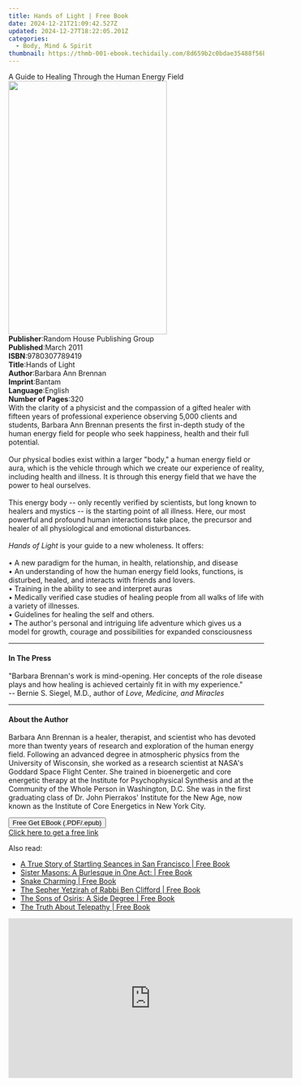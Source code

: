 ```yaml
---
title: Hands of Light | Free Book
date: 2024-12-21T21:09:42.527Z
updated: 2024-12-27T18:22:05.201Z
categories:
  - Body, Mind & Spirit
thumbnail: https://thmb-001-ebook.techidaily.com/8d659b2c0bdae35488f56b647a8667e879e46c1439eee03313904b9b62c70eda.jpg
---
```

<main id="book-container">
  <div class="flex flex-col">
    <div class="book-brief flex-1 py-6 px-4 sm:p-6 md:py-10 md:px-8">
      <!-- brief-->
      <div class="book-brief-main">
        A Guide to Healing Through the Human Energy Field
      </div>
    </div>
    <div
      class="book-meta-info flex-1 grid gap-4 col-start-1 col-end-3 row-start-1 sm:mb-6 sm:grid-cols-4 lg:gap-6 lg:col-start-2 lg:row-end-6 lg:row-span-6 lg:mb-0"
    >
      <div
        class="book-meta-info-left place-content-center mt-4 p-4 text-sm leading-6 col-start-2 col-span-2 dark:text-slate-400"
      >
        <img
          class="w-full h-500 object-cover rounded-lg sm:h-255 sm:col-span-2 lg:col-span-full"
          src="https://img-001-ebook.techidaily.com/b86756ff56ae07c57244934c2d896fadea26007e3a21c2167d1b8a7eb99f4c3c.jpg"
          alt=""
          width="312"
          height="500"
        />
      </div>
      <div
        class="book-meta-info-right mt-2 col-start-1 row-start-2 col-span-3 self-center"
      >
        <!-- meta data  -->
        <div class="flex flex-col px-4 md:px-8">
          <div class="flex-1">
            <strong>Publisher</strong>:<span class="px-2"
              >Random House Publishing Group</span
            >
          </div>
          <div class="flex-1">
            <strong>Published</strong>:<span class="px-2">March 2011</span>
          </div>
          <div class="flex-1">
            <strong>ISBN</strong>:<span class="px-2">9780307789419</span>
          </div>
          <div class="flex-1">
            <strong>Title</strong>:<span class="px-2">Hands of Light</span>
          </div>
          <div class="flex-1">
            <strong>Author</strong>:<span class="px-2"
              >Barbara Ann Brennan</span
            >
          </div>
          <div class="flex-1">
            <strong>Imprint</strong>:<span class="px-2">Bantam</span>
          </div>
          <div class="flex-1">
            <strong>Language</strong>:<span class="px-2">English</span>
          </div>
          <div class="flex-1">
            <strong>Number of Pages</strong>:<span class="px-2">320</span>
          </div>
        </div>
      </div>
    </div>
    <div class="book-description flex-1 py-6 px-4 sm:p-6 md:py-10 md:px-8">
      <div class="book-description-main">
        <div accordion-content="" id="description">
          With the clarity of a physicist and the compassion of a gifted healer
          with fifteen years of professional experience observing 5,000 clients
          and students, Barbara Ann Brennan presents the first in-depth study of
          the human energy field for people who seek happiness, health and their
          full potential. <br /><br />Our physical bodies exist within a larger
          "body," a human energy field or aura, which is the vehicle through
          which we create our experience of reality, including health and
          illness. It is through this energy field that we have the power to
          heal ourselves. <br /><br />This energy body -- only recently verified
          by scientists, but long known to healers and mystics -- is the
          starting point of all illness. Here, our most powerful and profound
          human interactions take place, the precursor and healer of all
          physiological and emotional disturbances. <br /><br /><i
            >Hands of Light</i
          >
          is your guide to a new wholeness. It offers:<br /><br />• A new
          paradigm for the human, in health, relationship, and disease<br />• An
          understanding of how the human energy field looks, functions, is
          disturbed, healed, and interacts with friends and lovers.<br />•
          Training in the ability to see and interpret auras<br />• Medically
          verified case studies of healing people from all walks of life with a
          variety of illnesses.<br />• Guidelines for healing the self and
          others.<br />• The author's personal and intriguing life adventure
          which gives us a model for growth, courage and possibilities for
          expanded consciousness
        </div>
        <div class="accordion-fader"></div>
      </div>
    </div>
    <div class="book-excerpts flex-1 py-6 px-4 sm:p-6 md:py-10 md:px-8">
      <!-- excerpts-->
      <div class="book-excerpts-main">
        <hr />
        <h4 class="placeholder placeholder-heading">
          <span>In The Press</span>
        </h4>
        <p>
          "Barbara Brennan's work is mind-opening. Her concepts of the role
          disease plays and how healing is achieved certainly fit in with my
          experience."<br />-- Bernie S. Siegel, M.D., author of
          <i>Love, Medicine, and Miracles</i>
        </p>
      </div>
    </div>
    <div class="book-about-author flex-1 py-6 px-4 sm:p-6 md:py-10 md:px-8">
      <!-- about author-->
      <div class="book-main-author-main">
        <hr />
        <h4 class="placeholder placeholder-heading">
          <span>About the Author</span>
        </h4>
        <p>
          Barbara Ann Brennan is a healer, therapist, and scientist who has
          devoted more than twenty years of research and exploration of the
          human energy field. Following an advanced degree in atmospheric
          physics from the University of Wisconsin, she worked as a research
          scientist at NASA's Goddard Space Flight Center. She trained in
          bioenergetic and core energetic therapy at the Institute for
          Psychophysical Synthesis and at the Community of the Whole Person in
          Washington, D.C. She was in the first graduating class of Dr. John
          Pierrakos' Institute for the New Age, now known as the Institute of
          Core Energetics in New York City.
        </p>
      </div>
    </div>
    <div class="book-free-get flex-1 py-6 px-4 sm:p-6 md:py-10 md:px-8">
      <button
        id="btn-free-get"
        class="bg-blue-500 hover:bg-blue-700 text-white font-bold py-2 px-4 rounded"
      >
        Free Get EBook (.PDF/.epub)
      </button>
      <div id="countdown-display" class="px-2 text-lg mt-2"></div>
      <a
        id="free-link"
        class="hidden bg-blue-500 hover:bg-blue-700 text-white font-bold py-2 px-4 rounded"
        href="https://www.ebooks.com/en-us/book/649420/hands-of-light/barbara-ann-brennan/"
        target="_blank"
        >Click here to get a free link</a
      >
    </div>
    <script>
      let countdownTime = 0;
      let countdownInterval = null;
      document
        .getElementById('btn-free-get')
        .addEventListener('click', startCountdown);
      function startCountdown() {
        countdownTime = new Date().getTime() + 60000 * 3;
        countdownInterval = setInterval(updateCountdown, 1000);
        document.getElementById('btn-free-get').disabled = true;
        document
          .getElementById('btn-free-get')
          .classList.add('bg-gray-500', 'cursor-not-allowed');
      }
      function updateCountdown() {
        let currentTime = new Date().getTime();
        let timeLeft = countdownTime - currentTime;
        let secondsLeft = Math.floor(timeLeft / 1000);
        document.getElementById('countdown-display').innerHTML =
          `Remaining time: ${secondsLeft} seconds.`;
        if (secondsLeft <= 0) {
          clearInterval(countdownInterval);
          document.getElementById('btn-free-get').classList.add('hidden');
          document.getElementById('free-link').classList.remove('hidden');
          document.getElementById('countdown-display').innerHTML = '';
        }
      }
    </script>
  </div>
</main>

<ins class="adsbygoogle"
      style="display:block"
      data-ad-client="ca-pub-7571918770474297"
      data-ad-slot="8358498916"
      data-ad-format="auto"
      data-full-width-responsive="true"></ins>
    

<span class="atpl-alsoreadstyle">Also read:</span>
<div><ul>
<li><a href="https://novels-ebooks.techidaily.com/1124270-9781619400153-a-true-story-of-startling-seances-in-san-francisco/"><u>A True Story of Startling Seances in San Francisco | Free Book</u></a></li>
<li><a href="https://novels-ebooks.techidaily.com/1124261-9781619400733-sister-masons-a-burlesque-in-one-act/"><u>Sister Masons: A Burlesque in One Act: | Free Book</u></a></li>
<li><a href="https://novels-ebooks.techidaily.com/1124263-9781619400405-snake-charming/"><u>Snake Charming | Free Book</u></a></li>
<li><a href="https://novels-ebooks.techidaily.com/1124260-9781619400924-the-sepher-yetzirah-of-rabbi-ben-clifford/"><u>The Sepher Yetzirah of Rabbi Ben Clifford | Free Book</u></a></li>
<li><a href="https://novels-ebooks.techidaily.com/1124264-9781619400474-the-sons-of-osiris-a-side-degree/"><u>The Sons of Osiris: A Side Degree | Free Book</u></a></li>
<li><a href="https://novels-ebooks.techidaily.com/1124271-9781619400689-the-truth-about-telepathy/"><u>The Truth About Telepathy | Free Book</u></a></li>
</ul></div>

<!-- affiliate ads begin -->
<iframe width="560" height="315" src="https://www.youtube.com/embed/szUqw4TLvWs?si=srv1OeLOe579gLwj" title="YouTube video player" frameborder="0" allow="accelerometer; autoplay; clipboard-write; encrypted-media; gyroscope; picture-in-picture; web-share" referrerpolicy="strict-origin-when-cross-origin" allowfullscreen></iframe>
<!-- affiliate ads end -->

